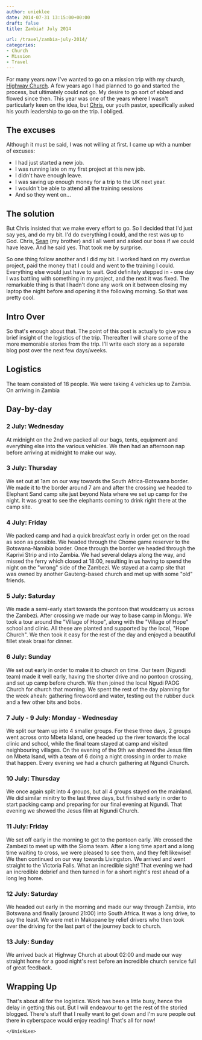 ```yaml
---
author: unieklee
date: 2014-07-31 13:15:00+00:00
draft: false
title: Zambia! July 2014

url: /travel/zambia-july-2014/
categories:
- Church
- Mission
- Travel
---
```


For many years now I've wanted to go on a mission trip with my church, [Highway Church](http://highwayaog.co.za). A few years ago I had planned to go and started the process, but ultimately could not go. My desire to go sort of ebbed and flowed since then. This year was one of the years where I wasn't particularly keen on the idea, but [Chris](http://twitter.com/chrisvanwell), our youth pastor, specifically asked his youth leadership to go on the trip. I obliged.





## The excuses





Although it must be said, I was not willing at first. I came up with a number of excuses:






  * I had just started a new job.
  * I was running late on my first project at this new job.
  * I didn't have enough leave.
  * I was saving up enough money for a trip to the UK next year.
  * I wouldn't be able to attend all the training sessions
  * And so they went on...




## The solution





But Chris insisted that we make every effort to go. So I decided that I'd just say yes, and do my bit. I'd do everything I could, and the rest was up to God. Chris, [Sean](http://twitter.com/SeanSWatkins) (my brother) and I all went and asked our boss if we could have leave. And he said yes. That took me by surprise.





So one thing follow another and I did my bit. I worked hard on my overdue project, paid the money that I could and went to the training I could. Everything else would just have to wait. God definitely stepped in - one day I was battling with something in my project, and the next it was fixed. The remarkable thing is that I hadn't done any work on it between closing my laptop the night before and opening it the following morning. So that was pretty cool.





## Intro Over





So that's enough about that. The point of this post is actually to give you a brief insight of the logistics of the trip. Thereafter I will share some of the more memorable stories from the trip. I'll write each story as a separate blog post over the next few days/weeks.





## Logistics





The team consisted of 18 people. We were taking 4 vehicles up to Zambia. On arriving in Zambia





## Day-by-day





### 2 July: Wednesday





At midnight on the 2nd we packed all our bags, tents, equipment and everything else into the various vehicles. We then had an afternoon nap before arriving at midnight to make our way.





### 3 July: Thursday





We set out at 1am on our way towards the South Africa-Botswana border. We made it to the border around 7 am and after the crossing we headed to Elephant Sand camp site just beyond Nata where we set up camp for the night. It was great to see the elephants coming to drink right there at the camp site.





### 4 July: Friday





We packed camp and had a quick breakfast early in order get on the road as soon as possible. We headed through the Chome game reserver to the Botswana-Namibia border. Once through the border we headed through the Kaprivi Strip and into Zambia. We had several delays along the way, and missed the ferry which closed at 18:00, resulting in us having to spend the night on the "wrong" side of the Zambezi. We stayed at a camp site that was owned by another Gauteng-based church and met up with some "old" friends.





### 5 July: Saturday





We made a semi-early start towards the pontoon that wouldcarry us across the Zambezi. After crossing we made our way to base camp in Mongu. We took a tour around the "Village of Hope", along with the "Village of Hope" school and clinic. All these are planted and supported by the local, "Hope Church". We then took it easy for the rest of the day and enjoyed a beautiful fillet steak braai for dinner.





### 6 July: Sunday





We set out early in order to make it to church on time. Our team (Ngundi team) made it well early, having the shorter drive and no pontoon crossing, and set up camp before church. We then joined the local Ngudi PAOG Church for church that morning. We spent the rest of the day planning for the week aheah: gathering firewoord and water, testing out the rubber duck and a few other bits and bobs.





### 7 July - 9 July: Monday - Wednesday





We split our team up into 4 smaller groups. For these three days, 2 groups went across onto Mbeta Island, one headed up the river towards the local clinic and school, while the final team stayed at camp and visited neighbouring villages. On the evening of the 9th we showed the Jesus film on Mbeta Isand, with a team of 6 doing a night crossing in order to make that happen. Every evening we had a church gathering at Ngundi Church.





### 10 July: Thursday





We once again split into 4 groups, but all 4 groups stayed on the mainland. We did similar minitry to the last three days, but finished early in order to start packing camp and preparing for our final evening at Ngundi. That evening we showed the Jesus film at Ngundi Church.





### 11 July: Friday





We set off early in the morning to get to the pontoon early. We crossed the Zambezi to meet up with the Sioma team. After a long time apart and a long time waiting to cross, we were pleased to see them, and they felt likewise! We then continued on our way towards Livingston. We arrived and went straight to the Victoria Falls. What an incredible sight! That evening we had an incredible debrief and then turned in for a short night's rest ahead of a long leg home.





### 12 July: Saturday





We headed out early in the morning and made our way through Zambia, into Botswana and finally (around 21:00) into South Africa. It was a long drive, to say the least. We were met in Makopane by relief drivers who then took over the driving for the last part of the journey back to church.





### 13 July: Sunday





We arrived back at Highway Church at about 02:00 and made our way straight home for a good night's rest before an incredible church service full of great feedback.





## Wrapping Up





That's about all for the logistics. Work has been a little busy, hence the delay in getting this out. But I will endeavour to get the rest of the storied blogged. There's stuff that I really want to get down and I'm sure people out there in cyberspace would enjoy reading! That's all for now!





`</UniekLee>`



